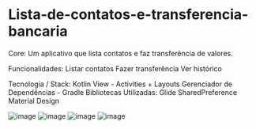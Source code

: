 # Lista-de-contatos-e-transferencia-bancaria

Core:
Um aplicativo que lista contatos e faz transferência de valores.

Funcionalidades:
Listar contatos
Fazer transferência
Ver histórico

Tecnologia / Stack:
Kotlin
View - Activities + Layouts
Gerenciador de Dependências - Gradle
Bibliotecas Utilizadas:
Glide
SharedPreference
Material Design

![image](https://user-images.githubusercontent.com/16392300/120024866-30e9f180-bfc6-11eb-8fb8-ef07b63a2d97.png)
![image](https://user-images.githubusercontent.com/16392300/120024959-524add80-bfc6-11eb-8902-c4d3f2659d20.png)
![image](https://user-images.githubusercontent.com/16392300/120024990-6098f980-bfc6-11eb-9e7c-676c4556f3d7.png)
![image](https://user-images.githubusercontent.com/16392300/120025076-845c3f80-bfc6-11eb-98ac-59778750f0b6.png)

